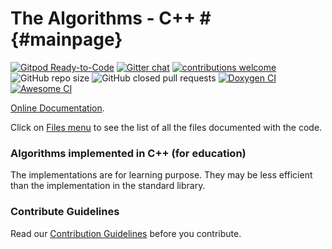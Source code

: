 # The Algorithms - C++ # {#mainpage}
[![Gitpod Ready-to-Code](https://img.shields.io/badge/Gitpod-Ready--to--Code-blue?logo=gitpod)](https://gitpod.io/#https://github.com/TheAlgorithms/C-Plus-Plus) 
[![Gitter chat](https://img.shields.io/badge/Chat-Gitter-ff69b4.svg?label=Chat&logo=gitter&style=flat-square)](https://gitter.im/TheAlgorithms)
<a href="https://github.com/TheAlgorithms/C-Plus-Plus/blob/master/CONTRIBUTING.md">![contributions welcome](https://img.shields.io/static/v1.svg?label=Contributions&message=Welcome&color=0059b3&style=flat-square)</a>
![GitHub repo size](https://img.shields.io/github/repo-size/TheAlgorithms/C-Plus-Plus?color=red&style=flat-square)
![GitHub closed pull requests](https://img.shields.io/github/issues-pr-closed/TheAlgorithms/C-Plus-Plus?color=green&style=flat-square)
<a href="https://TheAlgorithms.github.io/C-Plus-Plus">![Doxygen CI](https://github.com/TheAlgorithms/C-Plus-Plus/workflows/Doxygen%20CI/badge.svg)</a>
<a href="https://github.com/TheAlgorithms/C-Plus-Plus/actions?query=workflow%3A%22Awesome+CI+Workflow%22">![Awesome CI](https://github.com/TheAlgorithms/C-Plus-Plus/workflows/Awesome%20CI%20Workflow/badge.svg)</a>

[Online Documentation](https://TheAlgorithms.github.io/C-Plus-Plus).

Click on [Files menu](https://TheAlgorithms.github.io/C-Plus-Plus/files.html) to see the list of all the files documented with the code.

### Algorithms implemented in C++ (for education)
The implementations are for learning purpose. They may be less efficient than the implementation in the standard library.

### Contribute Guidelines
Read our [Contribution Guidelines](https://github.com/TheAlgorithms/C-Plus-Plus/blob/master/CONTRIBUTING.md) before you contribute.

